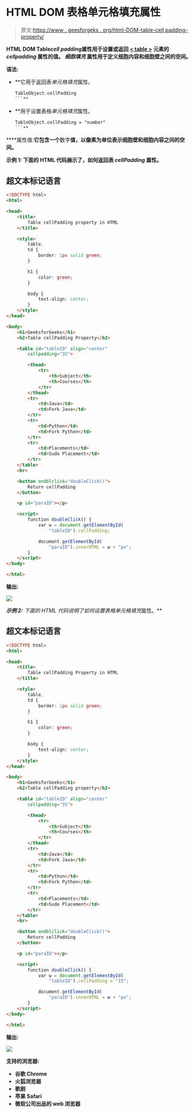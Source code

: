 # HTML DOM 表格单元格填充属性

> 原文:[https://www . geesforgeks . org/html-DOM-table-cell padding-property/](https://www.geeksforgeeks.org/html-dom-table-cellpadding-property/)

**HTML DOM Table*****cell padding*****属性用于设置或返回 [< table >](https://www.geeksforgeeks.org/html-tables/) 元素的 ***cellpadding*** 属性的值。 ***细胞填充*** 属性用于定义细胞内容和细胞壁之间的空间。**

****语法:****

*   **它用于返回表*单元格填充*属性。

    ```html
    TableObject.cellPadding
    ```** 
*   **用于设置表格*单元格填充*属性。

    ```html
    TableObject.cellPadding = "number"
    ```** 

****属性值:**它包含一个**数字**值，以像素为单位表示细胞壁和细胞内容之间的空间。**

****示例 1:** 下面的 HTML 代码展示了，如何返回表 *cellPadding* 属性。**

## **超文本标记语言**

```html
<!DOCTYPE html>
<html>

<head>
    <title>
        Table cellPadding property in HTML
    </title>

    <style>
        table,
        td {
            border: 1px solid green;
        }

        h1 {
            color: green;
        }

        body {
            text-align: center;
        }
    </style>
</head>

<body>
    <h1>GeeksforGeeks</h1>
    <h2>Table cellPadding Property</h2>

    <table id="tableID" align="center"
        cellpadding="35">

        <thead>
            <tr>
                <th>Subject</th>
                <th>Courses</th>
            </tr>
        </thead>
        <tr>
            <td>Java</td>
            <td>Fork Java</td>
        </tr>
        <tr>
            <td>Python</td>
            <td>Fork Python</td>
        </tr>
        <tr>
            <td>Placements</td>
            <td>Sudo Placement</td>
        </tr>
    </table>
    <br>

    <button ondblclick="doubleClick()">
        Return cellPadding
    </button>

    <p id="paraID"></p>

    <script>
        function doubleClick() {
            var w = document.getElementById(
                "tableID").cellPadding;

            document.getElementById(
                "paraID").innerHTML = w + "px";
        }
    </script>
</body>

</html>
```

****输出:****

**![](img/5aad9d80d0fc125c13fb00870bd7196b.png)**

****示例 2:** 下面的 HTML 代码说明了如何设置表格*单元格填充*属性。**

## **超文本标记语言**

```html
<!DOCTYPE html>
<html>

<head>
    <title>
        Table cellPadding Property in HTML
    </title>

    <style>
        table,
        td {
            border: 1px solid green;
        }

        h1 {
            color: green;
        }

        body {
            text-align: center;
        }
    </style>
</head>

<body>
    <h1>GeeksforGeeks</h1>
    <h2>Table cellPadding property</h2>

    <table id="tableID" align="center" 
        cellpadding="35">

        <thead>
            <tr>
                <th>Subject</th>
                <th>Courses</th>
            </tr>
        </thead>
        <tr>
            <td>Java</td>
            <td>Fork Java</td>
        </tr>
        <tr>
            <td>Python</td>
            <td>Fork Python</td>
        </tr>
        <tr>
            <td>Placements</td>
            <td>Sudo Placement</td>
        </tr>
    </table>
    <br>

    <button ondblclick="doubleClick()">
        Return cellPadding
    </button>

    <p id="paraID"></p>

    <script>
        function doubleClick() {
            var w = document.getElementById(
                "tableID").cellPadding = "15";

            document.getElementById(
                "paraID").innerHTML = w + "px";
        }
    </script>
</body>

</html>
```

****输出:****

**![](img/5cfced624f3f1cb1483b58cae717d65f.png)**

****支持的浏览器:****

*   **谷歌 Chrome**
*   **火狐浏览器**
*   **歌剧**
*   **苹果 Safari**
*   **微软公司出品的 web 浏览器**